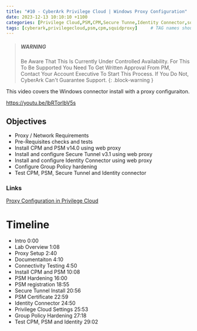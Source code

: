 ```yaml
---
title: "#10 - CyberArk Privilege Cloud | Windows Proxy Configuration"
date: 2023-12-13 10:10:10 +1100
categories: [Privilege Cloud,PSM,CPM,Secure Tunne,Identity Connector,squid proxy]
tags: [cyberark,privilegecloud,psm,cpm,squidproxy]     # TAG names should always be lowercase
---
```


> ##### WARNING
>
> Be Aware That This Is Currently Under Controlled Availability. For This To Be Supported You Need To Get Written Approval From PM, Contact Your Account Executive To Start This Process.
> If You Do Not, CyberArk Can't Guarantee Support.
{: .block-warning }

This video covers the Windows connector install with a proxy configuraiton.
<!---
[<img src="https://i.ytimg.com/vi/lbRTorlbV5s/maxresdefault.jpg" width="50%">](https://www.youtube.com/watch?v=lbRTorlbV5s)
--->

https://youtu.be/lbRTorlbV5s

## Objectives
- Proxy / Network Requirements
- Pre-Requisites checks and tests
- Install CPM and PSM v14.0 using web proxy
- Install and configure Secure Tunnel v3.1 using web proxy
- Install and configure Identity Connector using web proxy
- Configure Group Policy hardening
- Test CPM, PSM, Secure Tunnel and Identity connector


### Links

[Proxy Configuration in Privilege Cloud](https://cyberark.my.site.com/s/article/Proxy-Configuration-in-Privilege-Cloud)

# Timeline
- Intro 0:00
- Lab Overview 1:08
- Proxy Setup 2:40
- Documentaiton 4:10
- Connectivity Testing 4:50
- Install CPM and PSM 10:08
- PSM Hardening 16:00
- PSM registration 18:55
- Secure Tunnel Install 20:56
- PSM Certificate 22:59
- Identity Connector 24:50
- Privilege Cloud Settings 25:53
- Group Policy Hardening 27:18
- Test CPM, PSM and Identity 29:02